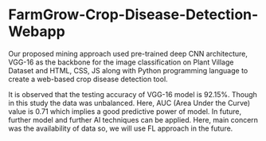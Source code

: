# FarmGrow-Crop-Disease-Detection-Webapp

Our proposed mining approach used pre-trained deep CNN architecture, VGG-16 as the backbone for the image classification on Plant Village Dataset and HTML, CSS, JS along with Python programming language to create a web-based crop disease detection tool.

It is observed that the testing accuracy of VGG-16 model is 92.15%. Though in this study the data was unbalanced. Here, AUC (Area Under the Curve) value is 0.71 which implies a good predictive power of model. 
In future, further model and further AI techniques can be applied. Here, main concern was the availability of data so, we will use FL approach in the future. 


